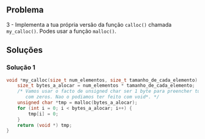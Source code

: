 ## Problema
3 - Implementa a tua própria versão da função `calloc()` chamada `my_calloc()`.
Podes usar a função `malloc()`.
 
## Soluções

### Solução 1

```c 
void *my_calloc(size_t num_elementos, size_t tamanho_de_cada_elemento) {  
    size_t bytes_a_alocar = num_elementos * tamanho_de_cada_elemento;
    /* Vamos usar o facto de unsigned char ser 1 byte para preencher tudo
       com zeros. Nao o podiamos ter feito com void*. */
    unsigned char *tmp = malloc(bytes_a_alocar);
    for (int i = 0; i < bytes_a_alocar; i++) {
        tmp[i] = 0;
    }
    return (void *) tmp;
}
```
